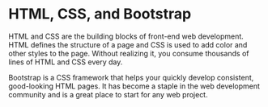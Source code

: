 # HTML, CSS, and Bootstrap

HTML and CSS are the building blocks of front-end web development. HTML defines the structure of a page and CSS is used to add color and other styles to the page. Without realizing it, you consume thousands of lines of HTML and CSS every day.

Bootstrap is a CSS framework that helps your quickly develop consistent, good-looking HTML pages. It has become a staple in the web development community and is a great place to start for any web project.
